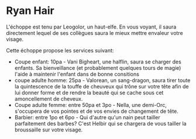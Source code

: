 # Ryan Hair

L'échoppe est tenu par Leogolor, un haut-elfe. En vous voyant, il saura directement lequel de ses collègues saura le mieux mettre envaleur votre visage.

Cette échoppe propose les services suivant:
- Coupe enfant: 10pa - Vani Bigheart, une halflin, saura se charger des enfants. Sa bienveillance (et probablement quelques tours de magie) l'aide à maintenir l'enfant dans de bonne consitions
- coupe adulte homme: 25pa - Valorean, un sang-dragon, saura tirer toute la quintescence de la touffe de cheuveux qui trône sur votre tête afin de lui donner forme et de rendre la beauté qui se cache sous cet amoncellement de cheveux.
- Coupe adulte femme: entre 50pa et 3po - Nella, une demi-Orc, s'occupera de vos pointes et de vos envies de changement de tête.
- Barbier: entre 1po et 6po - Qui d'autre qu'un nain peut tailler parfaitement des barbes? C'est Helbir qui se chargera de vous tailler la broussaille sur votre visage.